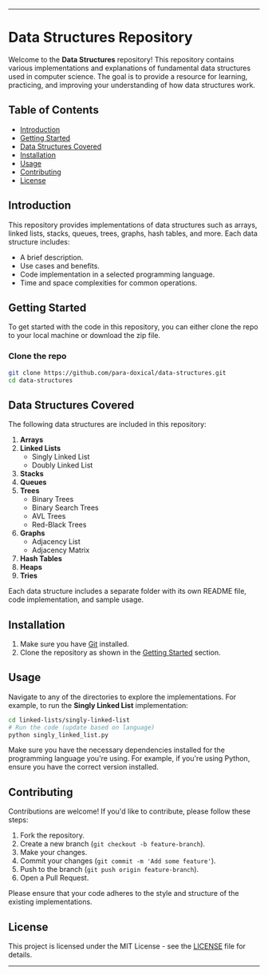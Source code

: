 ---

# Data Structures Repository

Welcome to the **Data Structures** repository! This repository contains various implementations and explanations of fundamental data structures used in computer science. The goal is to provide a resource for learning, practicing, and improving your understanding of how data structures work.

## Table of Contents

- [Introduction](#introduction)
- [Getting Started](#getting-started)
- [Data Structures Covered](#data-structures-covered)
- [Installation](#installation)
- [Usage](#usage)
- [Contributing](#contributing)
- [License](#license)

## Introduction

This repository provides implementations of data structures such as arrays, linked lists, stacks, queues, trees, graphs, hash tables, and more. Each data structure includes:
- A brief description.
- Use cases and benefits.
- Code implementation in a selected programming language.
- Time and space complexities for common operations.

## Getting Started

To get started with the code in this repository, you can either clone the repo to your local machine or download the zip file.

### Clone the repo

```bash
git clone https://github.com/para-doxical/data-structures.git
cd data-structures
```

## Data Structures Covered

The following data structures are included in this repository:

1. **Arrays**
2. **Linked Lists**
   - Singly Linked List
   - Doubly Linked List
3. **Stacks**
4. **Queues**
5. **Trees**
   - Binary Trees
   - Binary Search Trees
   - AVL Trees
   - Red-Black Trees
6. **Graphs**
   - Adjacency List
   - Adjacency Matrix
7. **Hash Tables**
8. **Heaps**
9. **Tries**

Each data structure includes a separate folder with its own README file, code implementation, and sample usage.

## Installation

1. Make sure you have [Git](https://git-scm.com/) installed.
2. Clone the repository as shown in the [Getting Started](#getting-started) section.

## Usage

Navigate to any of the directories to explore the implementations. For example, to run the **Singly Linked List** implementation:

```bash
cd linked-lists/singly-linked-list
# Run the code (update based on language)
python singly_linked_list.py
```

Make sure you have the necessary dependencies installed for the programming language you're using. For example, if you're using Python, ensure you have the correct version installed.

## Contributing

Contributions are welcome! If you'd like to contribute, please follow these steps:

1. Fork the repository.
2. Create a new branch (`git checkout -b feature-branch`).
3. Make your changes.
4. Commit your changes (`git commit -m 'Add some feature'`).
5. Push to the branch (`git push origin feature-branch`).
6. Open a Pull Request.

Please ensure that your code adheres to the style and structure of the existing implementations.

## License

This project is licensed under the MIT License - see the [LICENSE](LICENSE) file for details.

----
